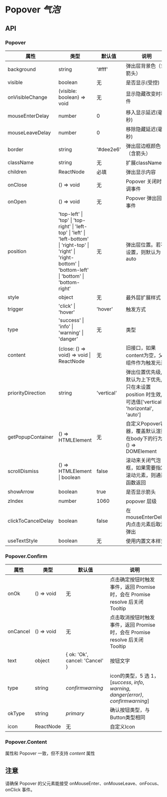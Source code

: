 # Popover *气泡*

<example />

## API

### Popover

| 属性 | 类型 | 默认值 | 说明 |
| --- | --- | --- | --- |
| background | string | '#fff' | 弹出层背景色（含箭头） |
| visible | boolean | 无 | 是否显示(受控) |
| onVisibleChange | (visible: boolean) => void | 无 | 显示隐藏改变时事件 |
| mouseEnterDelay | number | 0 | 移入显示延迟(毫秒) |
| mouseLeaveDelay | number | 0 | 移除隐藏延迟(毫秒) |
| border | string | '#dee2e6' | 弹出层边框颜色（含箭头） |
| className | string | 无 | 扩展className |
| children | ReactNode | 必填 | 弹出显示内容 |
| onClose | () => void | 无 | Popover 关闭时回调事件 |
| onOpen | () => void | 无 | Popover 弹出回调事件 |
| position | 'top-left' \| 'top' \| 'top-right' \| 'left-top' \| 'left' \| 'left-bottom' \| 'right-top' \| 'right' \| 'right-bottom' \| 'bottom-left' \| 'bottom' \| 'bottom-right' | 无 | 弹出层位置。若不设置，则默认为 auto |
| style | object | 无 | 最外层扩展样式 |
| trigger | 'click' \| 'hover' | 'hover' | 触发方式 |
| type | 'success' \| 'info' \| 'warning' \| 'danger' | 无 | 类型 |
| content | (close: () => void) => void \| ReactNode | 无 | 旧接口，如果content为空，父组件作为触发元素 |
| priorityDirection | string | 'vertical' | 弹出位置优先级, 默认为上下优先, 只在未设置 position 时生效, 可选值\['vertical', 'horizontal', 'auto'] |
| getPopupContainer | () => HTMLElement | 无 | 自定义Popover容器，覆盖默认渲染在body下的行为, () => DOMElement |
| scrollDismiss | () => HTMLElement \| boolean | false | 滚动来关闭气泡框，如果需要指定滚动元素，则通过函数返回 |
| showArrow | boolean | true | 是否显示箭头 |
| zIndex | number | 1060 | popover 层级 |
| clickToCancelDelay | boolean | false | 在mouseEnterDelay内点击元素后取消弹出 |
| useTextStyle | boolean | 无 | 使用内置文本样式 |

### Popover.Confirm
| 属性 | 类型 | 默认值 | 说明 |
| --- | --- | --- | --- |
| onOk | () => void | 无 | 点击确定按钮时触发事件，返回 Promise 时，会在 Promise resolve 后关闭 Tooltip |
| onCancel | () => void | 无 | 点击取消按钮时触发事件，返回 Promise 时，会在 Promise resolve 后关闭 Tooltip |
| text | object | { ok: 'Ok', cancel: 'Cancel' } | 按钮文字 |
| type | string | *confirmwarning* |  icon的类型，5 选 1，\[*success*, *info*, *warning*, *danger(error)*, *confirmwarning*] |
| okType | string | *primary* |  确认按钮类型，与Button类型相同 |
| icon | ReactNode | 无 |  自定义Icon |

### Popover.Content
属性和 Popover 一致，但不支持 *content* 属性

## 注意
请确保 Popover 的父元素能接受 onMouseEnter、onMouseLeave、onFocus、onClick 事件。
